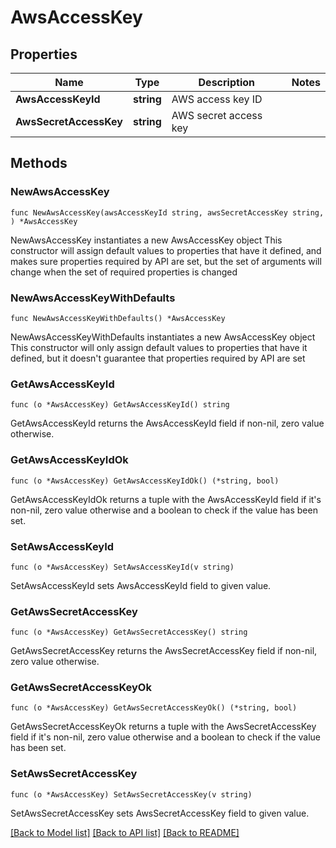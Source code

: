 # AwsAccessKey

## Properties

Name | Type | Description | Notes
------------ | ------------- | ------------- | -------------
**AwsAccessKeyId** | **string** | AWS access key ID | 
**AwsSecretAccessKey** | **string** | AWS secret access key | 

## Methods

### NewAwsAccessKey

`func NewAwsAccessKey(awsAccessKeyId string, awsSecretAccessKey string, ) *AwsAccessKey`

NewAwsAccessKey instantiates a new AwsAccessKey object
This constructor will assign default values to properties that have it defined,
and makes sure properties required by API are set, but the set of arguments
will change when the set of required properties is changed

### NewAwsAccessKeyWithDefaults

`func NewAwsAccessKeyWithDefaults() *AwsAccessKey`

NewAwsAccessKeyWithDefaults instantiates a new AwsAccessKey object
This constructor will only assign default values to properties that have it defined,
but it doesn't guarantee that properties required by API are set

### GetAwsAccessKeyId

`func (o *AwsAccessKey) GetAwsAccessKeyId() string`

GetAwsAccessKeyId returns the AwsAccessKeyId field if non-nil, zero value otherwise.

### GetAwsAccessKeyIdOk

`func (o *AwsAccessKey) GetAwsAccessKeyIdOk() (*string, bool)`

GetAwsAccessKeyIdOk returns a tuple with the AwsAccessKeyId field if it's non-nil, zero value otherwise
and a boolean to check if the value has been set.

### SetAwsAccessKeyId

`func (o *AwsAccessKey) SetAwsAccessKeyId(v string)`

SetAwsAccessKeyId sets AwsAccessKeyId field to given value.


### GetAwsSecretAccessKey

`func (o *AwsAccessKey) GetAwsSecretAccessKey() string`

GetAwsSecretAccessKey returns the AwsSecretAccessKey field if non-nil, zero value otherwise.

### GetAwsSecretAccessKeyOk

`func (o *AwsAccessKey) GetAwsSecretAccessKeyOk() (*string, bool)`

GetAwsSecretAccessKeyOk returns a tuple with the AwsSecretAccessKey field if it's non-nil, zero value otherwise
and a boolean to check if the value has been set.

### SetAwsSecretAccessKey

`func (o *AwsAccessKey) SetAwsSecretAccessKey(v string)`

SetAwsSecretAccessKey sets AwsSecretAccessKey field to given value.



[[Back to Model list]](../README.md#documentation-for-models) [[Back to API list]](../README.md#documentation-for-api-endpoints) [[Back to README]](../README.md)


